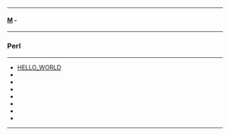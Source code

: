 
---

#### [M](https://github.com/ttltrk/TTT/blob/master/menu.md) -

---

### Perl

---

* [HELLO_WORLD](https://github.com/ttltrk/TTT/blob/master/PL/HW.md)
* []()
* []()
* []()
* []()
* []()
* []()
* []()

---
